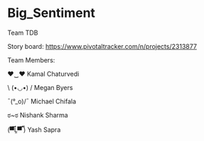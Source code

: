 # Big_Sentiment
Team TDB 

Story board: https://www.pivotaltracker.com/n/projects/2313877

Team Members:

  ♥‿♥       Kamal Chaturvedi

  \ (•◡•) / Megan Byers

  ¯\(°_o)/¯ Michael Chifala

  ಠ~ಠ       Nishank Sharma

  (▀̿Ĺ̯▀̿ ̿)    Yash Sapra

